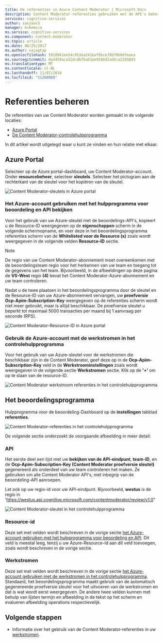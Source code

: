 ```yaml
---
title: De referenties in Azure Content Moderator | Microsoft Docs
description: Content Moderator-referenties gebruiken met de API's beheren.
services: cognitive-services
author: sanjeev3
manager: mikemcca
ms.service: cognitive-services
ms.component: content-moderator
ms.topic: article
ms.date: 06/25/2017
ms.author: sajagtap
ms.openlocfilehash: 5910961ee54c953ea241baf9bce78b79b0dfeaea
ms.sourcegitcommit: da3459aca32dcdbf6a63ae9186d2ad2ca2295893
ms.translationtype: MT
ms.contentlocale: nl-NL
ms.lasthandoff: 11/07/2018
ms.locfileid: "51260088"
---
```

# <a name="manage-credentials"></a>Referenties beheren

De referenties van uw Content Moderator worden gemaakt in de volgende locaties:

- [Azure Portal](https://ms.portal.azure.com/#create/Microsoft.CognitiveServicesContentModerator)
- [De Content Moderator-controlehulpprogramma](https://contentmoderator.cognitive.microsoft.com/)

In dit artikel wordt uitgelegd waar u kunt ze vinden en hun relatie met elkaar.

## <a name="the-azure-portal"></a>Azure Portal

Selecteer op de Azure portal-dashboard, uw Content Moderator-account. Onder **resourcebeheer**, selecteer **sleutels**. Selecteer het pictogram aan de rechterkant van de sleutel voor het kopiëren van de sleutel.

![Content Moderator-sleutels in Azure portal](images/credentials-azure-portal-keys.PNG)

### <a name="use-the-azure-account-with-the-review-tool-and-review-api"></a>Het Azure-account gebruiken met het hulpprogramma voor beoordeling en API bekijken
Voor het gebruik van uw Azure-sleutel met de beoordelings-API's, kopieert u de Resource-ID weergegeven op de **eigenschappen** scherm in de volgende schermopname, en voer deze in het beoordelingsprogramma referenties scherm van de **Whitelisted voor de Resource (s)** zoals wordt weergegeven in de volgende velden **Resource-ID** sectie. 

> [!NOTE]
> De regio van uw Content Moderator-abonnement moet overeenkomen met de beoordelingsteam regio voor het herkennen van uw team en toegang tot de gegevens van het team. Bijvoorbeeld, in de afbeeldingen op deze pagina de **VS-West** regio **(4)** bevat het Content Moderator-Azure-abonnement en uw team controleren.
>
> Nadat u de twee plaatsen in het beoordelingsprogramma door de sleutel en de Resource-ID van uw Azure-abonnement vervangen, uw **proefversie Ocp-Apim-Subscription-Key** weergegeven op de referenties scherm wordt niet meer gebruikt, maar is altijd beschikbaar.
> De proefversie sleutel u beperkt tot maximaal 5000 transacties per maand bij 1 aanvraag per seconde (RPS).

![Content Moderator-Resource-ID in Azure portal](images/credentials-azure-portal-resourceid.PNG)

### <a name="use-the-azure-account-with-the-workflows-in-the-review-tool"></a>Gebruik de Azure-account met de werkstromen in het controlehulpprogramma

Voor het gebruik van uw Azure-sleutel voor de werkstromen die beschikbaar zijn in de Content Moderator, geef deze op in de **Ocp-Apim-Subscription-Key** veld in de **Werkstroominstellingen** zoals wordt weergegeven in de volgende sectie  **Werkstromen** sectie. Klik op de **'+'** om op te slaan van de resource-ID.

![Content Moderator werkstroom referenties in het controlehulpprogramma](images/credentials-workflow.PNG)

## <a name="the-review-tool"></a>Het beoordelingsprogramma

Hulpprogramma voor de beoordeling-Dashboard op de **instellingen** tabblad **referenties**.

![Content Moderator-referenties in het controlehulpprogramma](images/credentials-trial-resource-workflow.PNG)

De volgende sectie onderzoekt de voorgaande afbeelding in meer detail:

### <a name="api"></a>API

Het eerste deel een lijst met uw **bekijken van de API-eindpunt**, **team-ID**, en de **Ocp-Apim-Subscription-Key (Content Moderator proefversie sleutel)** gegenereerd als onderdeel van uw team controleren het maken. Ze gebruiken om alle Content Moderator API's, met inbegrip van de beoordeling-API aanroepen.

Let ook op uw regio-id voor uw API-eindpunt. Bijvoorbeeld, **westus** is de regio in 'https://westus.api.cognitive.microsoft.com/contentmoderator/review/v1.0"

![Content Moderator-sleutel in het controlehulpprogramma](images/credentials-trialkey.PNG)

### <a name="resource-id"></a>Resource-id

Deze set met velden wordt beschreven in de vorige sectie [het Azure-account gebruiken met het hulpprogramma voor beoordeling en API](credentials.md#use-the-azure-account-with-the-review-tool-and-review-api). Dit veld is meestal leeg, tenzij u uw Azure-Resource-Id aan dit veld toevoegen, zoals wordt beschreven in de vorige sectie.

### <a name="workflows"></a>Werkstromen

Deze set met velden wordt beschreven in de vorige sectie [het Azure-account gebruiken met de werkstromen in het controlehulpprogramma](credentials.md#use-the-azure-account-with-the-workflows-in-the-review-tool). Standaard, het beoordelingsprogramma maakt gebruik van de automatisch gegenereerde proefversie sleutel voor het uitvoeren van de werkstromen en dat is wat wordt eerst weergegeven. De andere twee velden kunnen met behulp van lijsten termijn en afbeelding in de tekst op het scherm en evalueren afbeelding operations respectievelijk.

## <a name="next-steps"></a>Volgende stappen

* Informatie over het gebruik van de Content Moderator-referenties in uw [werkstromen](workflows.md).
